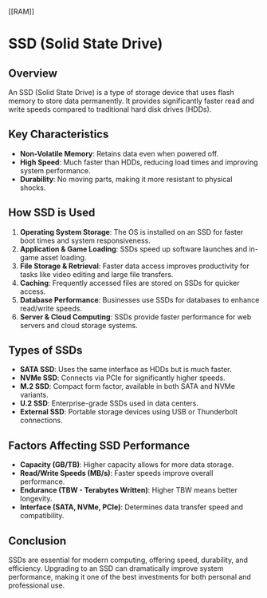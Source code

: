 [[RAM]]
# SSD (Solid State Drive)

## Overview

An SSD (Solid State Drive) is a type of storage device that uses flash memory to store data permanently. It provides significantly faster read and write speeds compared to traditional hard disk drives (HDDs).

## Key Characteristics

- **Non-Volatile Memory**: Retains data even when powered off.
- **High Speed**: Much faster than HDDs, reducing load times and improving system performance.
- **Durability**: No moving parts, making it more resistant to physical shocks.

## How SSD is Used

1. **Operating System Storage**: The OS is installed on an SSD for faster boot times and system responsiveness.
2. **Application & Game Loading**: SSDs speed up software launches and in-game asset loading.
3. **File Storage & Retrieval**: Faster data access improves productivity for tasks like video editing and large file transfers.
4. **Caching**: Frequently accessed files are stored on SSDs for quicker access.
5. **Database Performance**: Businesses use SSDs for databases to enhance read/write speeds.
6. **Server & Cloud Computing**: SSDs provide faster performance for web servers and cloud storage systems.

## Types of SSDs

- **SATA SSD**: Uses the same interface as HDDs but is much faster.
- **NVMe SSD**: Connects via PCIe for significantly higher speeds.
- **M.2 SSD**: Compact form factor, available in both SATA and NVMe variants.
- **U.2 SSD**: Enterprise-grade SSDs used in data centers.
- **External SSD**: Portable storage devices using USB or Thunderbolt connections.

## Factors Affecting SSD Performance

- **Capacity (GB/TB)**: Higher capacity allows for more data storage.
- **Read/Write Speeds (MB/s)**: Faster speeds improve overall performance.
- **Endurance (TBW - Terabytes Written)**: Higher TBW means better longevity.
- **Interface (SATA, NVMe, PCIe)**: Determines data transfer speed and compatibility.

## Conclusion

SSDs are essential for modern computing, offering speed, durability, and efficiency. Upgrading to an SSD can dramatically improve system performance, making it one of the best investments for both personal and professional use.